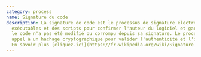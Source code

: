 ```yaml
---
category: process
name: Signature du code
description: La signature de code est le processus de signature électronique des
  exécutables et des scripts pour confirmer l'auteur du logiciel et garantir que
  le code n'a pas été modifié ou corrompu depuis sa signature. Le processus fait
  appel à un hachage cryptographique pour valider l'authenticité et l'intégrité.
  En savoir plus [cliquez-ici](https://fr.wikipedia.org/wiki/Signature_de_code)
---
```

